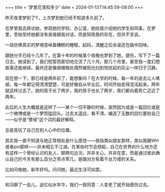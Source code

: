 +++
title = '梦里花落知多少'
date = 2024-01-13T14:45:59-08:00
+++

昨天夜里梦到了Y，上次梦到她已经不知道多久前了。

在梦里我去拜访她，参观她的学校、办公室，她给我介绍她的学生和同事。在梦里，至始至终她都没有直接跟我对话，而是知晓我的存在，但并不言说。

一段仿佛真实的梦境意味着糟糕的睡眠，起码，清醒之后余温还在脑中回味。

跟她分手已经十几年了。在第十年的时候某个夜晚也梦到了她，感伤，写下了一篇日志。她读到了，我们短暂而密切地交流了几个月。那几个月里，甚至我一度幻想故事还能继续。最终还是像阁楼暗处偶然被阳光扫到惊扰起的灰尘一样归于沉静。

现在想一下，那已经是两年前了，能想象吗？在大学的时候，每一年的逝去让人唏嘘，每一年都记得清清楚楚，可是好像自从毕业后，时间开始变得混沌起来。两年就这样过去了。她的孩子长了两岁，我的孩子也长了两岁，我们都向着死亡迈近了两年。

此后的人生大概就是这样了——某个一切平静的时候，突然因为或是一篇回忆或是一个微博或是一个梦而猛回头。过去太遥远，看不清。编造了无数的回忆塞给自己——似乎是“孽缘”这个词的最好解释。

总是高估了自己在别人心中的位置。

其实我一直不知道与她正常相处是什么感觉——我指类似朋友那样，类似我跟WH或者pin那样——并未相忘于江湖。在某些时节会想起，自己在世界的什么地方还有这样一个曾经认识的友人，聊两句近况，并非关心，并非在意，而是通过彼此确认自己的今天有那么百分之零点零几，是跟对方有着千丝万缕的关系。

比如问候她，新年好吗。问问她，最近生活可如意。

---

和冯聊了一会儿，追忆似水年华，我们一致同意：人变老了就开始感伤过去。
